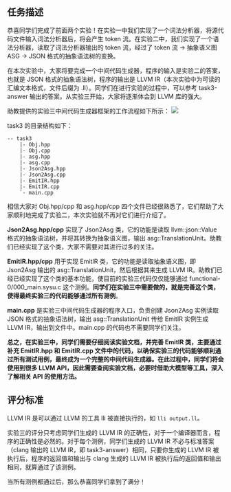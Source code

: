 ## 任务描述

恭喜同学们完成了前面两个实验！在实验一中我们实现了一个词法分析器，将源代码文件输入词法分析器后，将会产生 token 流。在实验二中，我们实现了一个语法分析器，读取了词法分析器输出的 token 流，经过了 token 流 -> 抽象语义图 ASG -> JSON 格式的抽象语法树的变换。

在本次实验中，大家将要完成一个中间代码生成器，程序的输入是实验二的答案，也就是 JSON 格式的抽象语法树，程序的输出是 LLVM IR（本次实验中为可读的汇编文本格式，文件后缀为 .ll）。同学们在进行实验的过程中，可以参考 task3-answer 输出的答案。从实验三开始，大家将逐渐体会到 LLVM 库的强大。

助教提供的实验三中间代码生成器框架的工作流程如下所示：
![](../images/task3/framework.png)

task3 的目录结构如下：

```text
-- task3
    |- Obj.hpp
    |- Obj.cpp
    |- asg.hpp
    |- asg.cpp
    |- Json2Asg.hpp
    |- Json2Asg.cpp
    |- EmitIR.hpp
    |- EmitIR.cpp
    `- main.cpp
```

相信大家对 Obj.hpp/cpp 和 asg.hpp/cpp 四个文件已经很熟悉了，它们帮助了大家顺利地完成了实验二，本次实验就不再对它们进行介绍了。

**Json2Asg.hpp/cpp** 实现了 Json2Asg 类，它的功能是读取 llvm::json::Value 格式的抽象语法树，并将其转换为抽象语义图，输出 asg::TranslationUnit。助教们已经实现了这个类，大家不需要对其进行过多的关注。

**EmitIR.hpp/cpp** 用于实现 EmitIR 类，它的功能是读取抽象语义图，即 Json2Asg 输出的 asg::TranslationUnit，然后根据其来生成 LLVM IR。助教们已经已经实现了这个类的基本功能，使目前的实验三代码仅仅能够通过 functional-0/000_main.sysu.c 这个测例。**同学们在实验三中需要做的，就是完善这个类，使得最终实验三的代码能够通过所有测例**。

**main.cpp** 是实验三中间代码生成器的程序入口，负责创建 Json2Asg 实例读取 JSON 格式的抽象语法树，输出 asg::TranslationUnit 传给 EmitIR 实例生成 LLVM IR，输出到文件中。main.cpp 的代码也不需要同学们关注。

**总之，在实验三中，同学们需要仔细阅读实验文档，并完善 EmitIR 类，主要通过补充 EmitIR.hpp 和 EmitIR.cpp 文件中的代码，以确保实验三的代码能够顺利通过所有测试用例，最终成为一个完整的中间代码生成器。在此过程中，同学们将会使用到很多 LLVM API，因此需要查阅实验文档，必要时借助大模型等工具，深入了解相关 API 的使用方法。**

## 评分标准

LLVM IR 是可以通过 LLVM 的工具 lli 被直接执行的，如 `lli output.ll`。

实验三的评分只考虑同学们生成的 LLVM IR 的正确性，对于一个编译器而言，程序的正确性是必然的。对于每个测例，同学们生成的 LLVM IR 不必与标准答案（clang 输出的 LLVM IR，即 task3-answer）相同，只要你生成的 LLVM IR 被执行后，程序的返回值和输出与 clang 生成的 LLVM IR 被执行后的返回值和输出相同，就算通过了该测例。

当所有测例都通过后，那么恭喜同学们拿到了满分！
